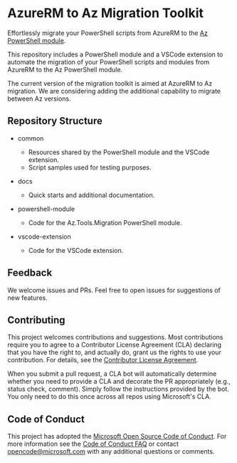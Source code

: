 # AzureRM to Az Migration Toolkit

Effortlessly migrate your PowerShell scripts from AzureRM to the [Az PowerShell module](https://docs.microsoft.com/powershell/azure/install-az-ps).

This repository includes a PowerShell module and a VSCode extension to automate the migration of
your PowerShell scripts and modules from AzureRM to the Az PowerShell module.

The current version of the migration toolkit is aimed at AzureRM to Az migration. We are
considering adding the additional capability to migrate between Az versions.

## Repository Structure

* common
  * Resources shared by the PowerShell module and the VSCode extension.
  * Script samples used for testing purposes.

* docs
  * Quick starts and additional documentation.

* powershell-module
  * Code for the Az.Tools.Migration PowerShell module.

* vscode-extension
  * Code for the VSCode extension.

## Feedback

We welcome issues and PRs. Feel free to open issues for suggestions of new features.

## Contributing

This project welcomes contributions and suggestions. Most contributions require you to agree to a
Contributor License Agreement (CLA) declaring that you have the right to, and actually do, grant us
the rights to use your contribution. For details, see the
[Contributor License Agreement](https://cla.opensource.microsoft.com).

When you submit a pull request, a CLA bot will automatically determine whether you need to provide a
CLA and decorate the PR appropriately (e.g., status check, comment). Simply follow the instructions
provided by the bot. You only need to do this once across all repos using Microsoft's CLA.

## Code of Conduct

This project has adopted the
[Microsoft Open Source Code of Conduct](https://opensource.microsoft.com/codeofconduct/). For more
information see the [Code of Conduct FAQ](https://opensource.microsoft.com/codeofconduct/faq/) or
contact [opencode@microsoft.com](mailto:opencode@microsoft.com) with any additional questions or
comments.
